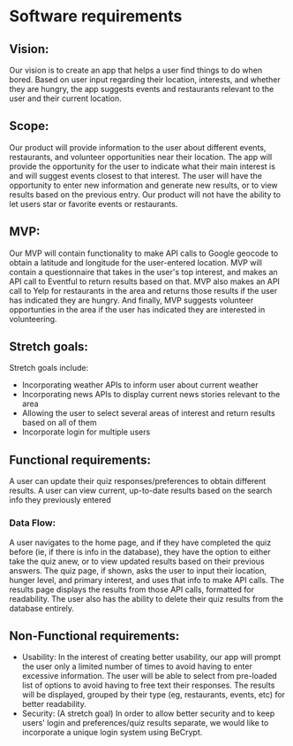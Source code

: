 # Software requirements 

## Vision: 
Our vision is to create an app that helps a user find things to do when bored. Based on user input regarding their location, interests, and whether they are hungry, the app suggests events and restaurants relevant to the user and their current location.

## Scope: 
Our product will provide information to the user about different events, restaurants, and volunteer opportunities near their location. The app will provide the opportunity for the user to indicate what their main interest is and will suggest events closest to that interest. The user will have the opportunity to enter new information and generate new results, or to view results based on the previous entry.
Our product will not have the ability to let users star or favorite events or restaurants.

## MVP: 
Our MVP will contain functionality to make API calls to Google geocode to obtain a latitude and longitude for the user-entered location. MVP will contain a questionnaire that takes in the user's top interest, and makes an API call to Eventful to return results based on that. MVP also makes an API call to Yelp for restaurants in the area and returns those results if the user has indicated they are hungry. And finally, MVP suggests volunteer opportunties in the area if the user has indicated they are interested in volunteering.

## Stretch goals: 
Stretch goals include:
* Incorporating weather APIs to inform user about current weather
* Incorporating news APIs to display current news stories relevant to the area
* Allowing the user to select several areas of interest and return results based on all of them
* Incorporate login for multiple users

## Functional requirements: 
A user can update their quiz responses/preferences to obtain different results.
A user can view current, up-to-date results based on the search info they previously entered

### Data Flow:
A user navigates to the home page, and if they have completed the quiz before (ie, if there is info in the database), they have the option to either take the quiz anew, or to view updated results based on their previous answers. 
The quiz page, if shown, asks the user to input their location, hunger level, and primary interest, and uses that info to make API calls.
The results page displays the results from those API calls, formatted for readability. The user also has the ability to delete their quiz results from the database entirely.

## Non-Functional requirements: 
* Usability: In the interest of creating better usability, our app will prompt the user only a limited number of times to avoid having to enter excessive information. The user will be able to select from pre-loaded list of options to avoid having to free text their responses. The results will be displayed, grouped by their type (eg, restaurants, events, etc) for better readability.
* Security: (A stretch goal) In order to allow better security and to keep users' login and preferences/quiz results separate, we would like to incorporate a unique login system using BeCrypt.